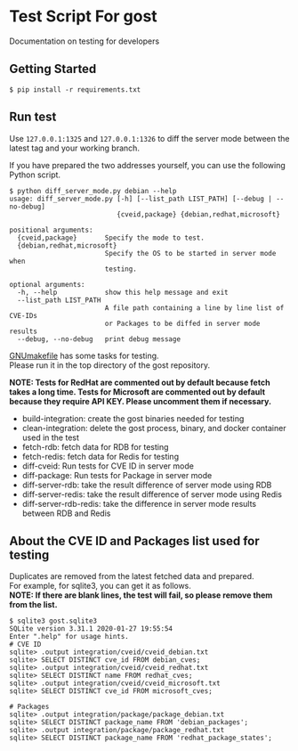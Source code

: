 # Test Script For gost
Documentation on testing for developers

## Getting Started
```terminal
$ pip install -r requirements.txt
```

## Run test
Use `127.0.0.1:1325` and `127.0.0.1:1326` to diff the server mode between the latest tag and your working branch.

If you have prepared the two addresses yourself, you can use the following Python script.
```terminal
$ python diff_server_mode.py debian --help
usage: diff_server_mode.py [-h] [--list_path LIST_PATH] [--debug | --no-debug]
                           {cveid,package} {debian,redhat,microsoft}

positional arguments:
  {cveid,package}       Specify the mode to test.
  {debian,redhat,microsoft}
                        Specify the OS to be started in server mode when
                        testing.

optional arguments:
  -h, --help            show this help message and exit
  --list_path LIST_PATH
                        A file path containing a line by line list of CVE-IDs
                        or Packages to be diffed in server mode results
  --debug, --no-debug   print debug message
```

[GNUmakefile](../GNUmakefile) has some tasks for testing.  
Please run it in the top directory of the gost repository.

**NOTE: Tests for RedHat are commented out by default because fetch takes a long time. Tests for Microsoft are commented out by default because they require API KEY. Please uncomment them if necessary.**

- build-integration: create the gost binaries needed for testing
- clean-integration: delete the gost process, binary, and docker container used in the test
- fetch-rdb: fetch data for RDB for testing
- fetch-redis: fetch data for Redis for testing
- diff-cveid: Run tests for CVE ID in server mode
- diff-package: Run tests for Package in server mode
- diff-server-rdb: take the result difference of server mode using RDB
- diff-server-redis: take the result difference of server mode using Redis
- diff-server-rdb-redis: take the difference in server mode results between RDB and Redis

## About the CVE ID and Packages list used for testing
Duplicates are removed from the latest fetched data and prepared.  
For example, for sqlite3, you can get it as follows.  
**NOTE: If there are blank lines, the test will fail, so please remove them from the list.**
```terminal
$ sqlite3 gost.sqlite3
SQLite version 3.31.1 2020-01-27 19:55:54
Enter ".help" for usage hints.
# CVE ID
sqlite> .output integration/cveid/cveid_debian.txt
sqlite> SELECT DISTINCT cve_id FROM debian_cves;
sqlite> .output integration/cveid/cveid_redhat.txt
sqlite> SELECT DISTINCT name FROM redhat_cves;
sqlite> .output integration/cveid/cveid_microsoft.txt
sqlite> SELECT DISTINCT cve_id FROM microsoft_cves;

# Packages
sqlite> .output integration/package/package_debian.txt
sqlite> SELECT DISTINCT package_name FROM 'debian_packages';
sqlite> .output integration/package/package_redhat.txt
sqlite> SELECT DISTINCT package_name FROM 'redhat_package_states';
```